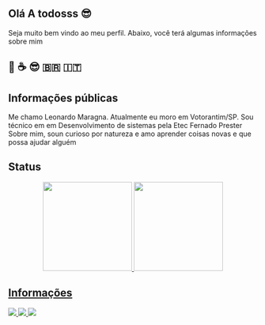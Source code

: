 ## Olá A todosss 😎

Seja muito bem vindo ao meu perfil. Abaixo, você terá algumas informações sobre mim
##  🎸 ☕ 😎 🇧🇷  🇮🇹
## Informações públicas

Me chamo Leonardo Maragna. Atualmente eu moro em Votorantim/SP.
Sou técnico em em Desenvolvimento de sistemas pela Etec Fernado Prester
Sobre mim, soun curioso por natureza e amo aprender coisas novas e que possa ajudar alguém

## Status
<div align="center">
  <a href="https://github.com/LeonardoMaragna11">
  <img height="180em" src="https://github-readme-stats.vercel.app/api?username=LeonardoMaragna11&show_icons=true&theme=github_dark&include_all_commits=true&count_private=true"/>
  <img height="180em" src="https://github-readme-stats.vercel.app/api/top-langs/?username=LeonardoMaragna11&layout=compact&langs_count=7&theme=github_dark"/>
</div>

## Informações
<div>
    <a target="_blank" href="#">
      <img src="https://img.shields.io/badge/LinkedIn-0077B5?style=for-the-badge&logo=linkedin&logoColor=white">
   </a>
  
   <a target="_blank" href="https://wa.me/5515991608354">
      <img src="https://img.shields.io/badge/WhatsApp-25D366?style=for-the-badge&logo=whatsapp&logoColor=white">
   </a>
  
   <a target="_blank" href="#">
      <img src="https://img.shields.io/badge/Discord-7289DA?style=for-the-badge&logo=discord&logoColor=white">  
   </a>
</div>

